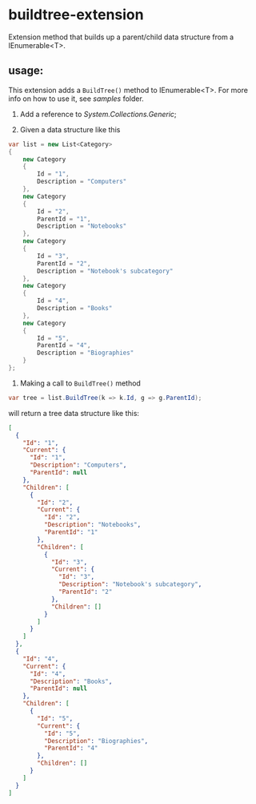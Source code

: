 # buildtree-extension
Extension method that builds up a parent/child data structure from a IEnumerable&lt;T>.

## usage:

This extension adds a `BuildTree()` method to IEnumerable&lt;T>. For more info on how to use it, see _samples_ folder.


1. Add a reference to _System.Collections.Generic_;

1. Given a data structure like this

```csharp
var list = new List<Category>
{
    new Category
    {
        Id = "1",
        Description = "Computers"
    },
    new Category
    {
        Id = "2",
        ParentId = "1",
        Description = "Notebooks"
    },
    new Category
    {
        Id = "3",
        ParentId = "2",
        Description = "Notebook's subcategory"
    },
    new Category
    {
        Id = "4",
        Description = "Books"
    },
    new Category
    {
        Id = "5",
        ParentId = "4",
        Description = "Biographies"
    }
};
```

1. Making a call to `BuildTree()` method

```csharp
var tree = list.BuildTree(k => k.Id, g => g.ParentId);
```

will return a tree data structure like this:

```json
[
  {
    "Id": "1",
    "Current": {
      "Id": "1",
      "Description": "Computers",
      "ParentId": null
    },
    "Children": [
      {
        "Id": "2",
        "Current": {
          "Id": "2",
          "Description": "Notebooks",
          "ParentId": "1"
        },
        "Children": [
          {
            "Id": "3",
            "Current": {
              "Id": "3",
              "Description": "Notebook's subcategory",
              "ParentId": "2"
            },
            "Children": []
          }
        ]
      }
    ]
  },
  {
    "Id": "4",
    "Current": {
      "Id": "4",
      "Description": "Books",
      "ParentId": null
    },
    "Children": [
      {
        "Id": "5",
        "Current": {
          "Id": "5",
          "Description": "Biographies",
          "ParentId": "4"
        },
        "Children": []
      }
    ]
  }
]
```